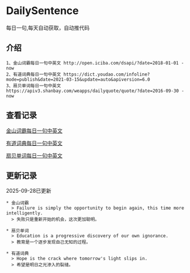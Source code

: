 # DailySentence

每日一句,每天自动获取，自动推代码

## 介绍

```
1、金山词霸每日一句中英文 http://open.iciba.com/dsapi/?date=2018-01-01 - now
2、有道词典每日一句中英文 https://dict.youdao.com/infoline?mode=publish&date=2021-03-15&update=auto&apiversion=6.0
3、扇贝单词每日一句中英文 https://apiv3.shanbay.com/weapps/dailyquote/quote/?date=2016-09-30 - now
```

## 查看记录

[金山词霸每日一句中英文](./data/iciba/)

[有道词典每日一句中英文](./data/youdao/)

[扇贝单词每日一句中英文](./data/shanbay/)

## 更新记录
2025-09-28已更新 
```
* 金山词霸
  > Failure is simply the opportunity to begin again, this time more intelligently.
  > 失败只是重新开始的机会，这次更加聪明。

* 扇贝单词
  > Education is a progressive discovery of our own ignorance.
  > 教育是一个逐步发现自己无知的过程。

* 有道词典
  > Hope is the crack where tomorrow's light slips in.
  > 希望是明日之光渗入的裂缝。

```
